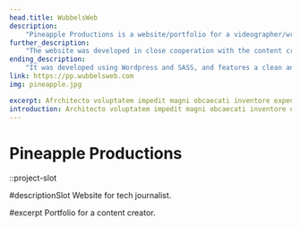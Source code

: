 ```yaml
---
head.title: WubbelsWeb
description: 
    "Pineapple Productions is a website/portfolio for a videographer/writer/presenter/producer and all-around content creator. The website was developed using Wordpress and SASS, and features a clean and modern design that showcases the content creator's work. The website includes information about the content creator and their services."
further_description: 
    "The website was developed in close cooperation with the content creator, ensuring that it meets their needs and reflects their style and aesthetic. The website was built using the latest technologies and best practices, ensuring that it is reliable and scalable."
ending_description: 
    "It was developed using Wordpress and SASS, and features a clean and modern design. The website was developed in close cooperation with the content creator and is user-friendly and easy to navigate."
link: https://pp.wubbelsweb.com
img: pineapple.jpg

excerpt: Afrchitecto voluptatem impedit magni obcaecati inventore expedita, molestias libero facilis similique? Expedita, delectus.
introduction: Architecto voluptatem impedit magni obcaecati inventore expedita, molestias libero facilis similique? Expedita, delectus.
---
```

# Pineapple Productions
::project-slot

#descriptionSlot
Website for tech journalist.

#excerpt
Portfolio for a content creator.
<!-- # Pineapple Productions
::project-slot
Tech Man CV

#namedSlot
Web development for a technology journalist. The design was made through co-designing sessions. Made with Wordpress and SASS.
:: -->
